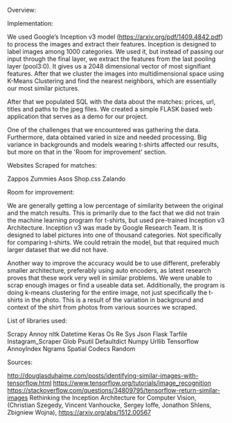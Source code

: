 Overview:

Implementation: 

We used Google’s Inception v3 model (https://arxiv.org/pdf/1409.4842.pdf) to process the images and extract their features. Inception is designed to label images among 1000 categories. We used it, but instead of passing our input through the final layer, we extract the features from the last pooling layer (pool3:0). It gives us a 2048 dimensional vector of most signifiant features. After that we cluster the images into multidimensional space using K-Means Clustering and find the nearest neighbors, which are essentially our most similar pictures.  

After that we populated SQL with the data about the matches: prices, url, titles and paths to the jpeg files. We created a simple FLASK based web application that serves as a demo for our project. 

One of the challenges that we encountered was gathering the data. Furthermore, data obtained varied in size and needed processing. Big variance in backgrounds and models wearing t-shirts affected our results, but more on that in the 'Room for improvement’ section. 

Websites Scraped for matches:

   Zappos
   Zummies
   Asos
   Shop.css
   Zalando


Room for improvement:

We are generally getting a low percentage of similarity between the original and the match results. This is primarily due to the fact that we did not train the machine learning program for t-shirts, but used pre-trained Inception v3 Architecture. Inception v3 was made by Google Research Team. It is designed to label pictures into one of thousand categories. Not specifically for comparing t-shirts. We could retrain the model, but that required much larger dataset that we did not have. 

Another way to improve the accuracy would be to use different, preferably smaller architecture, preferably using auto encoders, as latest research proves that these work very well in similar problems. 
We were unable to scrap enough images or find a useable data set. Additionally, the program is doing k-means clustering for the entire image, not just specifically the t-shirts in the photo. This is a result of the variation in background and context of the shirt from photos from various sources we scraped. 




List of libraries used:

Scrapy
Annoy
nltk
Datetime
Keras
Os
Re
Sys
Json
Flask
Tarfile
Instagram_Scraper
Glob
Psutil
Defaultdict
Numpy
Urllib
Tensorflow
AnnoyIndex
Ngrams
Spatial
Codecs
Random

Sources:

http://douglasduhaime.com/posts/identifying-similar-images-with-tensorflow.html
https://www.tensorflow.org/tutorials/image_recognition
https://stackoverflow.com/questions/34809795/tensorflow-return-similar-images
Rethinking the Inception Architecture for Computer Vision, (Christian Szegedy, Vincent Vanhoucke, Sergey Ioffe, Jonathon Shlens, Zbigniew Wojna), https://arxiv.org/abs/1512.00567 

